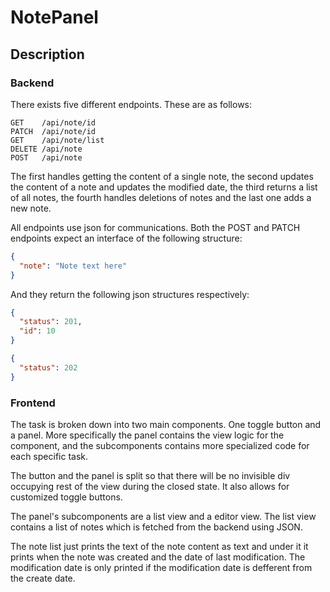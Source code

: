 # NotePanel

## Description

### Backend

There exists five different endpoints. These are as follows:

```http
GET    /api/note/id
PATCH  /api/note/id
GET    /api/note/list
DELETE /api/note
POST   /api/note
```

The first handles getting the content of a single note, the second updates the content of a note and updates the modified date, the third returns a list of all notes, the fourth handles deletions of notes and the last one adds a new note.

All endpoints use json for communications. Both the POST and PATCH endpoints expect an interface of the following structure:

```json
{
  "note": "Note text here"
}
```

And they return the following json structures respectively:

```json
{
  "status": 201,
  "id": 10
}

{
  "status": 202
}
```

### Frontend

The task is broken down into two main components. One toggle button and a panel.
More specifically the panel contains the view logic for the component, and the
subcomponents contains more specialized code for each specific task.

The button and the panel is split so that there will be no invisible div occupying
rest of the view during the closed state. It also allows for customized toggle
buttons.

The panel's subcomponents are a list view and a editor view. The list view contains a list of notes which is fetched from the backend using JSON.

The note list just prints the text of the note content as text and under it it prints when the note was created and the date of last modification. The modification date is only printed if the modification date is defferent from the create date.